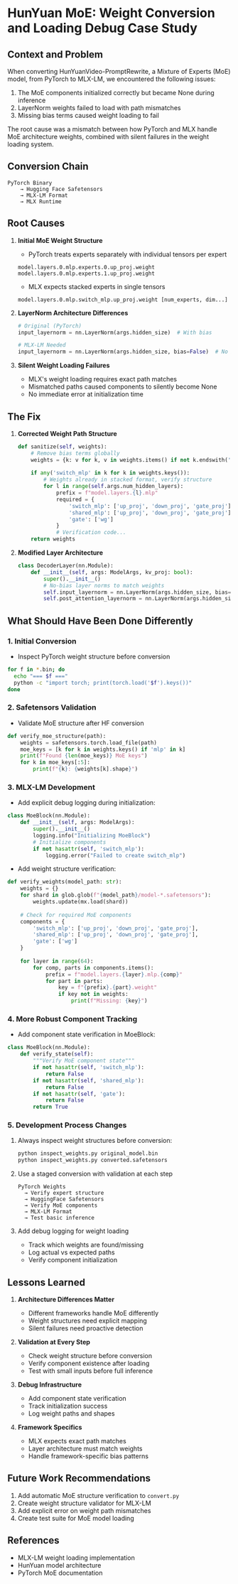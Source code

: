 # HunYuan MoE: Weight Conversion and Loading Debug Case Study

## Context and Problem

When converting HunYuanVideo-PromptRewrite, a Mixture of Experts (MoE) model, from PyTorch to MLX-LM, we encountered the following issues:

1. The MoE components initialized correctly but became None during inference
2. LayerNorm weights failed to load with path mismatches
3. Missing bias terms caused weight loading to fail

The root cause was a mismatch between how PyTorch and MLX handle MoE architecture weights, combined with silent failures in the weight loading system.

## Conversion Chain

```
PyTorch Binary
    → Hugging Face Safetensors
    → MLX-LM Format
    → MLX Runtime
```

## Root Causes

1. **Initial MoE Weight Structure**
   - PyTorch treats experts separately with individual tensors per expert
   ```
   model.layers.0.mlp.experts.0.up_proj.weight
   model.layers.0.mlp.experts.1.up_proj.weight
   ```
   - MLX expects stacked experts in single tensors
   ```
   model.layers.0.mlp.switch_mlp.up_proj.weight [num_experts, dim...]
   ```

2. **LayerNorm Architecture Differences**
   ```python
   # Original (PyTorch)
   input_layernorm = nn.LayerNorm(args.hidden_size)  # With bias
   
   # MLX-LM Needed
   input_layernorm = nn.LayerNorm(args.hidden_size, bias=False)  # No bias
   ```

3. **Silent Weight Loading Failures**
   - MLX's weight loading requires exact path matches
   - Mismatched paths caused components to silently become None
   - No immediate error at initialization time

## The Fix

1. **Corrected Weight Path Structure**
   ```python
   def sanitize(self, weights):
       # Remove bias terms globally
       weights = {k: v for k, v in weights.items() if not k.endswith('.bias')}
       
       if any('switch_mlp' in k for k in weights.keys()):
           # Weights already in stacked format, verify structure
           for l in range(self.args.num_hidden_layers):
               prefix = f"model.layers.{l}.mlp"
               required = {
                   'switch_mlp': ['up_proj', 'down_proj', 'gate_proj'],
                   'shared_mlp': ['up_proj', 'down_proj', 'gate_proj'],
                   'gate': ['wg']
               }
               # Verification code...
       return weights
   ```

2. **Modified Layer Architecture**
   ```python
   class DecoderLayer(nn.Module):
       def __init__(self, args: ModelArgs, kv_proj: bool):
           super().__init__()
           # No-bias layer norms to match weights
           self.input_layernorm = nn.LayerNorm(args.hidden_size, bias=False)
           self.post_attention_layernorm = nn.LayerNorm(args.hidden_size, bias=False)
   ```

## What Should Have Been Done Differently

### 1. Initial Conversion
- Inspect PyTorch weight structure before conversion
```bash
for f in *.bin; do 
  echo "=== $f ==="
  python -c "import torch; print(torch.load('$f').keys())"
done
```

### 2. Safetensors Validation
- Validate MoE structure after HF conversion
```python
def verify_moe_structure(path):
    weights = safetensors.torch.load_file(path)
    moe_keys = [k for k in weights.keys() if 'mlp' in k]
    print(f"Found {len(moe_keys)} MoE keys")
    for k in moe_keys[:5]:
        print(f"{k}: {weights[k].shape}")
```

### 3. MLX-LM Development
- Add explicit debug logging during initialization:
```python
class MoeBlock(nn.Module):
    def __init__(self, args: ModelArgs):
        super().__init__()
        logging.info("Initializing MoeBlock")
        # Initialize components
        if not hasattr(self, 'switch_mlp'):
            logging.error("Failed to create switch_mlp")
```

- Add weight structure verification:
```python
def verify_weights(model_path: str):
    weights = {}
    for shard in glob.glob(f"{model_path}/model-*.safetensors"):
        weights.update(mx.load(shard))
        
    # Check for required MoE components
    components = {
        'switch_mlp': ['up_proj', 'down_proj', 'gate_proj'],
        'shared_mlp': ['up_proj', 'down_proj', 'gate_proj'],
        'gate': ['wg']
    }
    
    for layer in range(64):
        for comp, parts in components.items():
            prefix = f"model.layers.{layer}.mlp.{comp}"
            for part in parts:
                key = f"{prefix}.{part}.weight"
                if key not in weights:
                    print(f"Missing: {key}")
```

### 4. More Robust Component Tracking
- Add component state verification in MoeBlock:
```python
class MoeBlock(nn.Module):
    def verify_state(self):
        """Verify MoE component state"""
        if not hasattr(self, 'switch_mlp'):
            return False
        if not hasattr(self, 'shared_mlp'):
            return False
        if not hasattr(self, 'gate'):
            return False
        return True
```

### 5. Development Process Changes
1. Always inspect weight structures before conversion:
   ```bash
   python inspect_weights.py original_model.bin
   python inspect_weights.py converted.safetensors
   ```

2. Use a staged conversion with validation at each step
   ```
   PyTorch Weights 
     → Verify expert structure
     → HuggingFace Safetensors 
     → Verify MoE components
     → MLX-LM Format 
     → Test basic inference
   ```

3. Add debug logging for weight loading
   - Track which weights are found/missing
   - Log actual vs expected paths
   - Verify component initialization

## Lessons Learned

1. **Architecture Differences Matter**
   - Different frameworks handle MoE differently
   - Weight structures need explicit mapping
   - Silent failures need proactive detection

2. **Validation at Every Step**
   - Check weight structure before conversion
   - Verify component existence after loading
   - Test with small inputs before full inference

3. **Debug Infrastructure**
   - Add component state verification
   - Track initialization success
   - Log weight paths and shapes

4. **Framework Specifics**
   - MLX expects exact path matches
   - Layer architecture must match weights
   - Handle framework-specific bias patterns

## Future Work Recommendations

1. Add automatic MoE structure verification to `convert.py`
2. Create weight structure validator for MLX-LM
3. Add explicit error on weight path mismatches
4. Create test suite for MoE model loading

## References
- MLX-LM weight loading implementation
- HunYuan model architecture
- PyTorch MoE documentation

